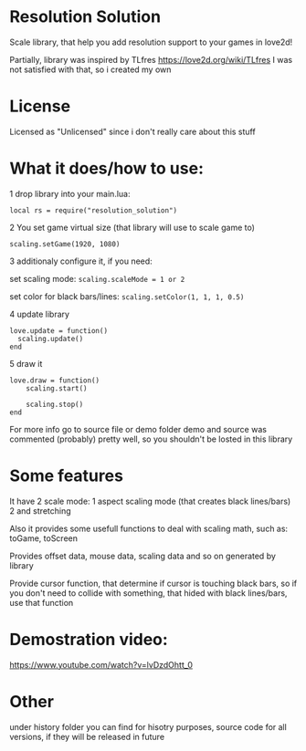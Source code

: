 # Resolution Solution
Scale library, that help you add resolution support to your games in love2d!

Partially, library was inspired by TLfres https://love2d.org/wiki/TLfres
I was not satisfied with that, so i created my own

# License

Licensed as "Unlicensed" since i don't really care about this stuff

# What it does/how to use:

1 drop library into your main.lua:

``` local rs = require("resolution_solution") ```

2 You set game virtual size (that library will use to scale game to)

``` scaling.setGame(1920, 1080) ```

3 additionaly configure it, if you need:

set scaling mode:
``` scaling.scaleMode = 1 or 2 ```

set color for black bars/lines:
``` scaling.setColor(1, 1, 1, 0.5) ```

4 update library
 ```
love.update = function()
   scaling.update()
end
``` 
5 draw it
```
love.draw = function()
    scaling.start()
    
    scaling.stop()
end
```

For more info go to source file or demo folder
demo and source was commented (probably) pretty well, so you shouldn't be losted in this library

# Some features
It have 2 scale mode:
1 aspect scaling mode (that creates black lines/bars)
2 and stretching

Also it provides some usefull functions to deal with scaling math, such as:
toGame, toScreen

Provides offset data, mouse data, scaling data and so on generated by library

Provide cursor function, that determine if cursor is touching black bars, so if you don't need to collide with something, that hided with black lines/bars, use that function

# Demostration video:
https://www.youtube.com/watch?v=lvDzdOhtt_0

# Other
under history folder you can find for hisotry purposes, source code for all versions, if they will be released in future
